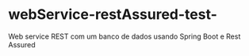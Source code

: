 # webService-restAssured-test-
Web service REST com um banco de dados usando Spring Boot e Rest Assured
